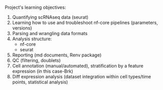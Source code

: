Project's learning objectives:
1. Quantifying scRNAseq data (seurat)
2. Learning how to use and troubleshoot nf-core pipelines (parameters, versions)
3. Parsing and wrangling data formats
4. Analysis structure:
   - nf-core
   - seurat
5. Reporting (md documents, Renv package)
6. QC (filtering, doublets)
7. Cell annotation (manual/automated), stratification by a feature expression (in this case-Brk)
8. Diff expression analysis (dataset integration within cell types/time points, statistical analysis)
